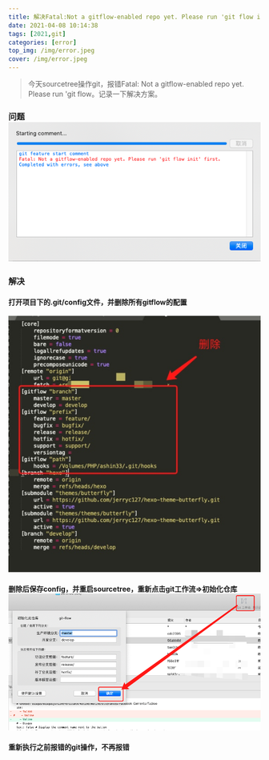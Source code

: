```yaml
---
title: 解决Fatal:Not a gitflow-enabled repo yet. Please run 'git flow init' first
date: 2021-04-08 10:14:38
tags: [2021,git]
categories: [error]
top_img: /img/error.jpeg
cover: /img/error.jpeg
---
```


>今天sourcetree操作git，报错Fatal: Not a gitflow-enabled repo yet. Please run 'git flow。记录一下解决方案。
### 问题![251617846939_.pic](/images/251617846939_.pic.jpg)

### 解决
#### 打开项目下的.git/config文件，并删除所有gitflow的配置
![](/images/16178492522634.jpg)
#### 删除后保存config，并重启sourcetree，重新点击git工作流=>初始化仓库![261617847178_.pic_hd](/images/261617847178_.pic_hd.jpg)

#### 重新执行之前报错的git操作，不再报错